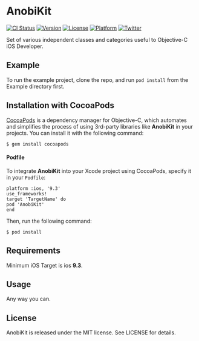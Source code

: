 # AnobiKit

[![CI Status](http://img.shields.io/travis/anobisoft/AnobiKit.svg?style=flat)](https://travis-ci.org/anobisoft/AnobiKit)
[![Version](https://img.shields.io/cocoapods/v/AnobiKit.svg?style=flat)](http://cocoapods.org/pods/AnobiKit)
[![License](https://img.shields.io/cocoapods/l/AnobiKit.svg?style=flat)](http://cocoapods.org/pods/AnobiKit)
[![Platform](https://img.shields.io/cocoapods/p/AnobiKit.svg?style=flat)](http://cocoapods.org/pods/AnobiKit)
[![Twitter](https://img.shields.io/badge/twitter-@Anobisoft-blue.svg?style=flat)](http://twitter.com/Anobisoft)

Set of various independent classes and categories useful to Objective-C iOS Developer.

## Example

To run the example project, clone the repo, and run `pod install` from the Example directory first.

## Installation with CocoaPods
[CocoaPods](http://cocoapods.org/) is a dependency manager for Objective-C, which automates and simplifies the process of using 3rd-party libraries like **AnobiKit** in your projects. You can install it with the following command:
```
$ gem install cocoapods
```
#### Podfile
To integrate **AnobiKit** into your Xcode project using CocoaPods, specify it in your `Podfile`:

```
platform :ios, '9.3'
use_frameworks!
target 'TargetName' do
pod 'AnobiKit'
end
```
Then, run the following command:
```
$ pod install
```
## Requirements
Minimum iOS Target is ios **9.3**.

## Usage
Any way you can.

## License
AnobiKit is released under the MIT license. See LICENSE for details.
